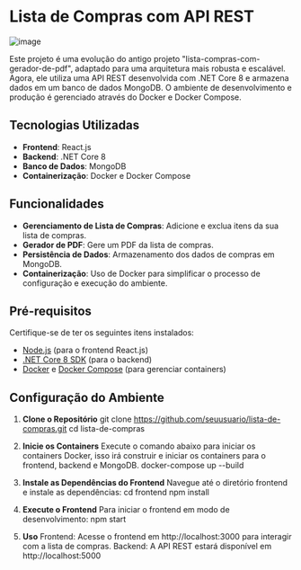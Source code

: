# Lista de Compras com API REST
![image](https://github.com/mahsousa/lista-compras/assets/32987989/decdb561-aa46-4193-97a1-a0ff1ec8cbd6)

Este projeto é uma evolução do antigo projeto "lista-compras-com-gerador-de-pdf", adaptado para uma arquitetura mais robusta e escalável. Agora, ele utiliza uma API REST desenvolvida com .NET Core 8 e armazena dados em um banco de dados MongoDB. O ambiente de desenvolvimento e produção é gerenciado através do Docker e Docker Compose.

## Tecnologias Utilizadas

- **Frontend**: React.js
- **Backend**: .NET Core 8
- **Banco de Dados**: MongoDB
- **Containerização**: Docker e Docker Compose

## Funcionalidades

- **Gerenciamento de Lista de Compras**: Adicione e exclua itens da sua lista de compras.
- **Gerador de PDF**: Gere um PDF da lista de compras.
- **Persistência de Dados**: Armazenamento dos dados de compras em MongoDB.
- **Containerização**: Uso de Docker para simplificar o processo de configuração e execução do ambiente.

## Pré-requisitos

Certifique-se de ter os seguintes itens instalados:

- [Node.js](https://nodejs.org/) (para o frontend React.js)
- [.NET Core 8 SDK](https://dotnet.microsoft.com/download) (para o backend)
- [Docker](https://www.docker.com/products/docker-desktop) e [Docker Compose](https://docs.docker.com/compose/install/) (para gerenciar containers)

## Configuração do Ambiente

1. **Clone o Repositório**
git clone https://github.com/seuusuario/lista-de-compras.git
cd lista-de-compras

2. **Inicie os Containers**
Execute o comando abaixo para iniciar os containers Docker, isso irá construir e iniciar os containers para o frontend, backend e MongoDB.
docker-compose up --build

3. **Instale as Dependências do Frontend**
Navegue até o diretório frontend e instale as dependências:
cd frontend
npm install

4. **Execute o Frontend**
Para iniciar o frontend em modo de desenvolvimento:
npm start

5. **Uso**
Frontend: Acesse o frontend em http://localhost:3000 para interagir com a lista de compras.
Backend: A API REST estará disponível em http://localhost:5000



